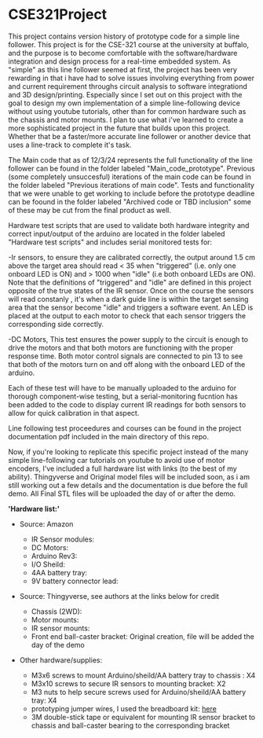 # CSE321Project
This project contains version history of prototype code for a simple line follower. This project is for the CSE-321 course at the university at buffalo, and the purpose is to become comfortable with the software/hardware integration and design process for a real-time embedded system. As "simple" as this line follower seemed at first, the project has been very rewarding in that i have had to solve issues involving everything from power and current requirement throughs circuit analysis to software integrationd and 3D design/printing. Especially since I set out on this project with the goal to design my own implementation of a simple line-following device without using youtube tutorials, other than for common hardware such as the chassis and motor mounts. I plan to use what i've learned to create a more sophisticated project in the future that builds upon this project. Whether that be a faster/more accurate line follower or another device that uses a line-track to complete it's task. 

The Main code that as of 12/3/24 represents the full functionality of the line follower can be found in the folder labeled "Main_code_prototype". Previous (some completely unsuccesful) iterations of the main code can be found in the folder labeled "Previous iterations of main code". Tests and functionality that we were unable to get working to include before the prototype deadline can be foound in the folder labeled "Archived code or TBD inclusion" some of these may be cut from the final product as well.

Hardware test scripts that are used to validate both hardware integrity and correct input/output of the arduino are located in the folder labeled "Hardware test scripts" and includes serial monitored tests for:

-Ir sensors, to ensure they are calibrated correctly, the output around 1.5 cm above the target area should read < 35 when "triggered" (i.e. only one onboard LED is ON) and > 1000 when "idle" (i.e both onboard LEDs are ON). Note that the definitions of "triggered" and "idle" are defined in this project opposite of the true states of the IR sensor. Once on the course the sensors will read constanly , it's when a dark guide line is within the target sensing area that the sensor become "idle" and triggers a software event. An LED is placed at the output to each motor to check that each sensor triggers the corresponding side correctly.

-DC Motors, This test ensures the power supply to the circuit is enough to drive the motors and that both motors are functioning with the proper response time. Both motor control signals are connected to pin 13 to see that both of the motors turn on and off along with the onboard LED of the arduino.

Each of these test will have to be manually uploaded to the arduino for thorough component-wise testing, but a serial-monitoring fucntion has been added to the code to display current IR readings for both sensors to allow for quick calibration in that aspect.

Line following test proceedures and courses can be found in the project documentation pdf included in the main directory of this repo.

Now, if you're looking to replicate this specific project instead of the many simple line-following car tutorials on youtube to avoid use of motor encoders, I've included a full hardware list with links (to the best of my ability). Thingyverse and Original model files will be included soon, as i am still working out a few details and the documentation is due before the full demo. All Final STL files will be uploaded the day of or after the demo. 

**'Hardware list:'**
* Source: Amazon
  * IR Sensor modules: 
  * DC Motors:
  * Arduino Rev3:
  * I/O Sheild:
  * 4AA battery tray:
  * 9V battery connector lead: 

* Source: Thingyverse, see authors at the links below for credit
  * Chassis (2WD):
  * Motor mounts:
  * IR sensor mounts:
  * Front end ball-caster bracket: Original creation, file will be added the day of the demo
  
* Other hardware/supplies:
  * M3x6 screws to mount Arduino/sheild/AA battery tray to chassis : X4
  * M3x10 screws to secure IR sensors to mounting bracket: X2
  * M3 nuts to help secure screws used for Arduino/sheild/AA battery tray: X4
  * prototyping jumper wires, I used the breadboard kit: [here](https://www.amazon.com/REXQualis-Electronics-tie-Points-Breadboard-Potentiometer/dp/B073ZC68QG/?_encoding=UTF8&pd_rd_w=G6JPY&content-id=amzn1.sym.25176ef5-509a-4446-bbde-9770a3f18b65%3Aamzn1.symc.abfa8731-fff2-4177-9d31-bf48857c2263&pf_rd_p=25176ef5-509a-4446-bbde-9770a3f18b65&pf_rd_r=JCBE5JS2649CFVPX5W84&pd_rd_wg=CFJf9&pd_rd_r=e47e82da-9283-4612-bf92-5b61a42f9e04&ref_=pd_hp_d_btf_ci_mcx_mr_ca_id_hp_d)
  * 3M double-stick tape or equivalent for mounting IR sensor bracket to chassis and ball-caster bearing to the corresponding bracket 
